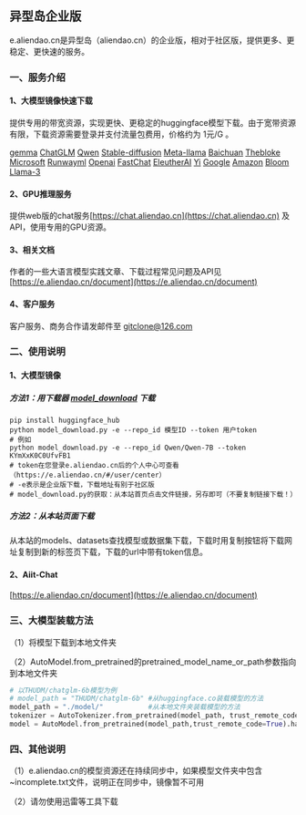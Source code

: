 ## 异型岛企业版

e.aliendao.cn是异型岛（aliendao.cn）的企业版，相对于社区版，提供更多、更稳定、更快速的服务。

### 一、服务介绍

#### 1、大模型镜像快速下载

提供专用的带宽资源，实现更快、更稳定的huggingface模型下载。由于宽带资源有限，下载资源需要登录并支付流量包费用，价格约为 1元/G 。

 [gemma](https://e.aliendao.cn/models/alpindale) [ChatGLM](https://e.aliendao.cn/models/THUDM)  [Qwen](https://e.aliendao.cn/models/Qwen)  [Stable-diffusion](https://e.aliendao.cn/models/stabilityai)  [Meta-llama](https://e.aliendao.cn/models/NousResearch)  [Baichuan](https://e.aliendao.cn/models/baichuan-inc)  [Thebloke](https://e.aliendao.cn/models/TheBloke)  [Microsoft](https://e.aliendao.cn/models/microsoft)  [Runwayml](https://e.aliendao.cn/models/runwayml)  [Openai](https://e.aliendao.cn/models/openai)  [FastChat](https://e.aliendao.cn/models/lmsys)  [EleutherAI](https://e.aliendao.cn/models/EleutherAI)  [Yi](https://e.aliendao.cn/models/01-ai)  [Google](https://e.aliendao.cn/models/google)  [Amazon](https://e.aliendao.cn/models/amazon)  [Bloom](https://e.aliendao.cn/models/bigscience)  [Llama-3](https://e.aliendao.cn/models/NousResearch)

#### 2、GPU推理服务

提供web版的chat服务[https://chat.aliendao.cn](https://chat.aliendao.cn) 及API，使用专用的GPU资源。

#### 3、相关文档

作者的一些大语言模型实践文章、下载过程常见问题及API见 [https://e.aliendao.cn/document](https://e.aliendao.cn/document)

#### 4、客户服务

客户服务、商务合作请发邮件至 gitclone@126.com

### 二、使用说明

#### 1、大模型镜像

##### 方法1：用下载器  [model_download](https://e.aliendao.cn/model_download.py) 下载

```shell
pip install huggingface_hub
python model_download.py -e --repo_id 模型ID --token 用户token
# 例如
python model_download.py -e --repo_id Qwen/Qwen-7B --token KYmXxK0C0UfvFB1
# token在您登录e.aliendao.cn后的个人中心可查看（https://e.aliendao.cn/#/user/center）
# -e表示是企业版下载，下载地址有别于社区版
# model_download.py的获取：从本站首页点击文件链接，另存即可（不要复制链接下载！）
```

##### 方法2：从本站页面下载

从本站的models、datasets查找模型或数据集下载，下载时用复制按钮将下载网址复制到新的标签页下载，下载的url中带有token信息。

#### 2、Aiit-Chat

[https://e.aliendao.cn/document](https://e.aliendao.cn/document)

### 三、大模型装载方法

（1）将模型下载到本地文件夹

（2）AutoModel.from_pretrained的pretrained_model_name_or_path参数指向到本地文件夹

```python
# 以THUDM/chatglm-6b模型为例
# model_path = "THUDM/chatglm-6b" #从huggingface.co装载模型的方法
model_path = "./model/"           #从本地文件夹装载模型的方法
tokenizer = AutoTokenizer.from_pretrained(model_path, trust_remote_code=True)
model = AutoModel.from_pretrained(model_path,trust_remote_code=True).half().cuda()
```

### 四、其他说明

（1）e.aliendao.cn的模型资源还在持续同步中，如果模型文件夹中包含~incomplete.txt文件，说明正在同步中，镜像暂不可用

（2）请勿使用迅雷等工具下载
